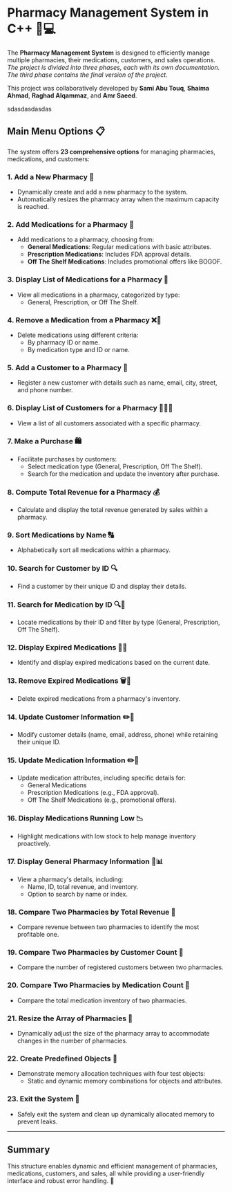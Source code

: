 # **Pharmacy Management System in C++** 💊💻  

The **Pharmacy Management System** is designed to efficiently manage multiple pharmacies, their medications, customers, and sales operations.  
*The project is divided into three phases, each with its own documentation. The third phase contains the final version of the project.*  

This project was collaboratively developed by **Sami Abu Touq**, **Shaima Ahmad**, **Raghad Alqammaz**, and **Amr Saeed**.  

sdasdasdasdas 
## **Main Menu Options** 📋  
The system offers **23 comprehensive options** for managing pharmacies, medications, and customers:  

### **1. Add a New Pharmacy 🏥**  
- Dynamically create and add a new pharmacy to the system.  
- Automatically resizes the pharmacy array when the maximum capacity is reached.  

### **2. Add Medications for a Pharmacy** 💊  
- Add medications to a pharmacy, choosing from:  
  - **General Medications**: Regular medications with basic attributes.  
  - **Prescription Medications**: Includes FDA approval details.  
  - **Off The Shelf Medications**: Includes promotional offers like BOGOF.  

### **3. Display List of Medications for a Pharmacy** 📝  
- View all medications in a pharmacy, categorized by type:  
  - General, Prescription, or Off The Shelf.  

### **4. Remove a Medication from a Pharmacy** ❌💊  
- Delete medications using different criteria:  
  - By pharmacy ID or name.  
  - By medication type and ID or name.  

### **5. Add a Customer to a Pharmacy** 👤  
- Register a new customer with details such as name, email, city, street, and phone number.  

### **6. Display List of Customers for a Pharmacy** 🧑‍🤝‍🧑  
- View a list of all customers associated with a specific pharmacy.  

### **7. Make a Purchase** 🛍️  
- Facilitate purchases by customers:  
  - Select medication type (General, Prescription, Off The Shelf).  
  - Search for the medication and update the inventory after purchase.  

### **8. Compute Total Revenue for a Pharmacy** 💰  
- Calculate and display the total revenue generated by sales within a pharmacy.  

### **9. Sort Medications by Name** 🔠  
- Alphabetically sort all medications within a pharmacy.  

### **10. Search for Customer by ID** 🔍  
- Find a customer by their unique ID and display their details.  

### **11. Search for Medication by ID** 🔍💊  
- Locate medications by their ID and filter by type (General, Prescription, Off The Shelf).  

### **12. Display Expired Medications** 📆❌  
- Identify and display expired medications based on the current date.  

### **13. Remove Expired Medications** 🗑️💊  
- Delete expired medications from a pharmacy's inventory.  

### **14. Update Customer Information** ✏️👤  
- Modify customer details (name, email, address, phone) while retaining their unique ID.  

### **15. Update Medication Information** ✏️💊  
- Update medication attributes, including specific details for:  
  - General Medications  
  - Prescription Medications (e.g., FDA approval).  
  - Off The Shelf Medications (e.g., promotional offers).  

### **16. Display Medications Running Low** 📉  
- Highlight medications with low stock to help manage inventory proactively.  

### **17. Display General Pharmacy Information** 🏥📊  
- View a pharmacy's details, including:  
  - Name, ID, total revenue, and inventory.  
  - Option to search by name or index.  

### **18. Compare Two Pharmacies by Total Revenue** 💸  
- Compare revenue between two pharmacies to identify the most profitable one.  

### **19. Compare Two Pharmacies by Customer Count** 👥  
- Compare the number of registered customers between two pharmacies.  

### **20. Compare Two Pharmacies by Medication Count** 💊  
- Compare the total medication inventory of two pharmacies.  

### **21. Resize the Array of Pharmacies** 🔄  
- Dynamically adjust the size of the pharmacy array to accommodate changes in the number of pharmacies.  

### **22. Create Predefined Objects** 🧪  
- Demonstrate memory allocation techniques with four test objects:  
  - Static and dynamic memory combinations for objects and attributes.  

### **23. Exit the System** 🚪  
- Safely exit the system and clean up dynamically allocated memory to prevent leaks.  

---

## **Summary**  
This structure enables dynamic and efficient management of pharmacies, medications, customers, and sales, all while providing a user-friendly interface and robust error handling. 🚀  
